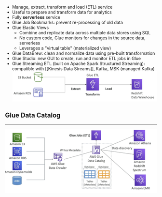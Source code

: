 - Manage, extract, transform and load (ETL) service
- Useful to prepare and transform data for analytics
- Fully __serverless__ service
- Glue Job Bookmarks: prevent re-processing of old data
- Glue Elastic Views
	- Combine and replicate data across multiple data stores using SQL
	- No custom code, Glue monitors for changes in the source data, serverless
	- Leverages a "virtual table" (materialized view)
- Glue DataBrew: clean and normalize data using pre-built transformation
- Glue Studio: new GUI to create, run and monitor ETL jobs in Glue
- Glue Streaming ETL (built on Apache Spark Structured Streaming): compatible with [[Kinesis Data Streams]], Kafka, MSK (managed Kafka)
![Screenshot 2023-12-05 at 07.58.17.png](./Images/glue_example.png)
## Glue Data Catalog
---
![glue_data_catalog.png](./Images/glue_data_catalog.png)

